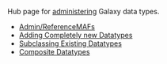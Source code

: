 <slot name="/admin/linkbox" />

Hub page for [administering](/src/admin/index.md) Galaxy data types.

* [Admin/ReferenceMAFs](/src/admin/reference-mafs/index.md)
* [Adding Completely new Datatypes](/src/admin/datatypes/adding-complete-datatypes/index.md)
* [Subclassing Existing Datatypes](/src/admin/datatypes/adding-datatypes/index.md)
* [Composite Datatypes](/src/admin/datatypes/composite-datatypes/index.md)
